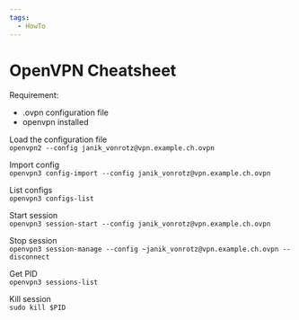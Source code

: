 ```yaml
---
tags:
  - HowTo
---
```


# OpenVPN Cheatsheet

Requirement:

- .ovpn configuration file
- openvpn installed

Load the configuration file\
`openvpn2 --config janik_vonrotz@vpn.example.ch.ovpn`

Import config\
`openvpn3 config-import --config janik_vonrotz@vpn.example.ch.ovpn`

List configs\
`openvpn3 configs-list`

Start session\
`openvpn3 session-start --config janik_vonrotz@vpn.example.ch.ovpn`

Stop session\
`openvpn3 session-manage --config ~janik_vonrotz@vpn.example.ch.ovpn --disconnect`

Get PID\
`openvpn3 sessions-list`

Kill session\
`sudo kill $PID`

